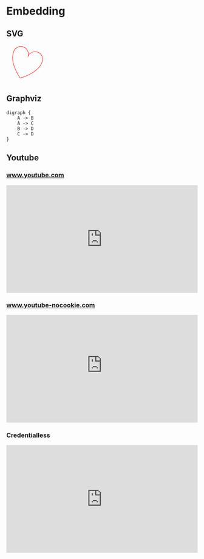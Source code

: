 <!-- Copyright 2024 Remy Blank <remy@c-space.org> -->
<!-- SPDX-License-Identifier: MIT -->

# Embedding

## SVG

<svg xmlns="http://www.w3.org/2000/svg"
     viewBox="0 0 100 100" width="100" height="100"
     stroke="red" fill="transparent">
  <path d="M -40,-20 A 20,20 0,0,1 0,-20 A 20,20 0,0,1 40,-20
           Q 40,10 0,40 Q -40,10 -40,-20 z"
        transform="translate(50 50) rotate(20)"/>
</svg>

## Graphviz

```{graphviz}
digraph {
    A -> B
    A -> C
    B -> D
    C -> D
}
```

## Youtube

### www.youtube.com

<iframe style="width: 100%; aspect-ratio: 16/9;"
  src="https://www.youtube.com/embed/aVwxzDHniEw?si=mBuOoRm8wMx88AAC"
  title="YouTube video player" frameborder="0"
  allow="accelerometer; autoplay; clipboard-write; encrypted-media; gyroscope;
    picture-in-picture; web-share"
  referrerpolicy="strict-origin-when-cross-origin" allowfullscreen></iframe>

### www.youtube-nocookie.com

<iframe style="width: 100%; aspect-ratio: 16/9;"
  src="https://www.youtube-nocookie.com/embed/aVwxzDHniEw?si=mBuOoRm8wMx88AAC"
  title="YouTube video player" frameborder="0"
  allow="accelerometer; autoplay; clipboard-write; encrypted-media; gyroscope;
    picture-in-picture; web-share"
  referrerpolicy="strict-origin-when-cross-origin" allowfullscreen></iframe>

### Credentialless

<iframe credentialless style="width: 100%; aspect-ratio: 16/9;"
  src="https://www.youtube.com/embed/aVwxzDHniEw?si=mBuOoRm8wMx88AAC"
  title="YouTube video player" frameborder="0"
  allow="accelerometer; autoplay; clipboard-write; encrypted-media; gyroscope;
    picture-in-picture; web-share"
  referrerpolicy="strict-origin-when-cross-origin" allowfullscreen></iframe>
